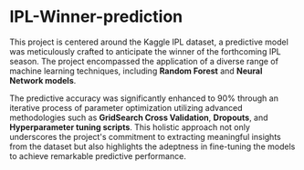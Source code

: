 # IPL-Winner-prediction

This project is centered around the Kaggle IPL dataset, a predictive model was meticulously crafted to anticipate the winner of the forthcoming IPL season. The project encompassed the application of a diverse range of machine learning techniques, including <b>Random Forest</b> and <b>Neural Network models</b>.<br>



The predictive accuracy was significantly enhanced to 90% through an iterative process of parameter optimization utilizing advanced methodologies such as <b>GridSearch Cross Validation</b>, <b>Dropouts</b>, and <b>Hyperparameter tuning scripts</b>. This holistic approach not only underscores the project's commitment to extracting meaningful insights from the dataset but also highlights the adeptness in fine-tuning the models to achieve remarkable predictive performance.
